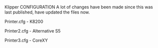 Klipper CONFIGURATION
A lot of changes have been made since this was last published, have updated the files now. 

Printer.cfg - K8200

Printer2.cfg - Alternative S5

Printer3.cfg - CoreXY
